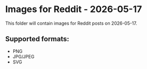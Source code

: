 # Images for Reddit - 2026-05-17

This folder will contain images for Reddit posts on 2026-05-17.

## Supported formats:
- PNG
- JPG/JPEG
- SVG
